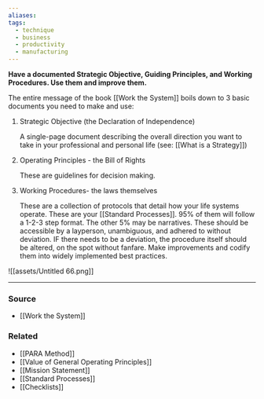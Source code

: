 ```yaml
---
aliases: 
tags:
  - technique
  - business
  - productivity
  - manufacturing
---
```

**Have a documented Strategic Objective, Guiding Principles, and Working Procedures. Use them and improve them.**

The entire message of the book [[Work the System]] boils down to 3 basic documents you need to make and use:

1. Strategic Objective (the Declaration of Independence) 
    
    A single-page document describing the overall direction you want to take in your professional and personal life (see: [[What is a Strategy]])
    
2. Operating Principles - the Bill of Rights
    
    These are guidelines for decision making.
    
3. Working Procedures- the laws themselves
    
    These are a collection of protocols that detail how your life systems operate. These are your [[Standard Processes]]. 95% of them will follow a 1-2-3 step format. The other 5% may be narratives. These should be accessible by a layperson, unambiguous, and adhered to without deviation. IF there needs to be a deviation, the procedure itself should be altered, on the spot without fanfare. Make improvements and codify them into widely implemented best practices.
    

![[assets/Untitled 66.png]]

---

### Source
- [[Work the System]]

### Related
- [[PARA Method]] 
- [[Value of General Operating Principles]] 
- [[Mission Statement]] 
- [[Standard Processes]] 
- [[Checklists]]